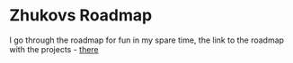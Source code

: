 # Zhukovs Roadmap

I go through the roadmap for fun in my spare time, the link to the roadmap with the projects - <a href="https://zhukovsd.github.io/java-backend-learning-course/">there</a>
